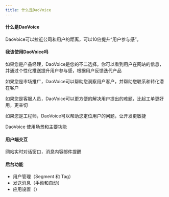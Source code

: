 ```yaml
---
title: 什么是DaoVoice
---
```


#### 什么是DaoVoice

DaoVoice可以拉近公司和用户的距离，可以10倍提升“用户参与感”。

#### 我该使用DaoVoice吗

如果您是产品经理，DaoVoice是您的不二选择。你可以看到用户在网站的信息，并通过个性化推送提升用户参与感，根据用户反馈迭代产品

如果您是市场推广，DaoVoice可以帮助您洞察用户客户，并帮助您联系和转化潜在客户

如果您是客服人员，DaoVoice可以更方便的解决用户提出的难题，比起工单更好用，更亲切

如果您是工程师，DaoVoice可以帮助您定位用户的问题，让开发更敏捷

DaoVoice 使用场景和主要功能

#### 用户端交互

网站实时对话窗口，消息内容邮件提醒

#### 后台功能

+ 用户管理（Segment 和 Tag）
+ 发送消息（手动和自动）
+ 应用设置（）